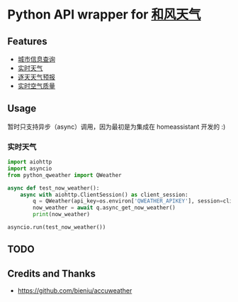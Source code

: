 # Python API wrapper for [和风天气](https://qweather.com)


## Features
- [城市信息查询](https://dev.qweather.com/docs/api/geo/city-lookup/)
- [实时天气](https://dev.qweather.com/docs/api/weather/weather-now/)
- [逐天天气预报](https://dev.qweather.com/docs/api/weather/weather-daily-forecast/)
- [实时空气质量](https://dev.qweather.com/docs/api/air/air-now/)

## Usage
暂时只支持异步（async）调用，因为最初是为集成在 homeassistant 开发的 :)

### 实时天气
```python
import aiohttp
import asyncio
from python_qweather import QWeather

async def test_now_weather():
    async with aiohttp.ClientSession() as client_session:
        q = QWeather(api_key=os.environ['QWEATHER_APIKEY'], session=client_session, location_key='101010100')
        now_weather = await q.async_get_now_weather()
        print(now_weather)

asyncio.run(test_now_weather())
```

## TODO

## Credits and Thanks
- https://github.com/bieniu/accuweather
